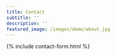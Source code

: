 ```yaml
---
title: Contact
subtitle: ''
description: ''
featured_image: /images/demo/about.jpg
---
```


{% include contact-form.html %}